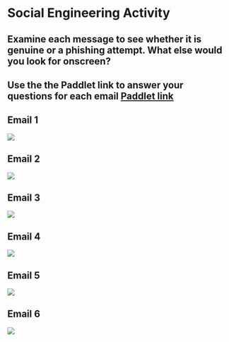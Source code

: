 # Social Engineering Activity # 

## Examine each message to see whether it is genuine or a phishing attempt.  What else would you look for onscreen?
## Use the the Paddlet link to answer your questions for each email [Paddlet link](https://yorksj.padlet.org/ausman3/sd5jg6emzqrwu1la)

## Email 1 ##
![](https://github.com/CS-Outreach-Session/Cyber-Hygiene/blob/main/images/examples-of-phishing-emails-netflix.png)


## Email 2 ##
![](https://github.com/CS-Outreach-Session/Cyber-Hygiene/blob/main/images/Phsing%20email_Miami.png)

## Email 3 ##
![](https://github.com/CS-Outreach-Session/Cyber-Hygiene/blob/main/images/phishing-example-7.png)

## Email 4 ##
![](https://github.com/CS-Outreach-Session/Cyber-Hygiene/blob/main/images/phishing-email-examples-google-forms.png)

## Email 5 ##
![](https://github.com/CS-Outreach-Session/Cyber-Hygiene/blob/main/images/examples-of-phishing-emails-maersk-scam.png)

## Email 6 ##
![](https://github.com/CS-Outreach-Session/Cyber-Hygiene/blob/main/images/phishing-email-examples-american-express.png)


